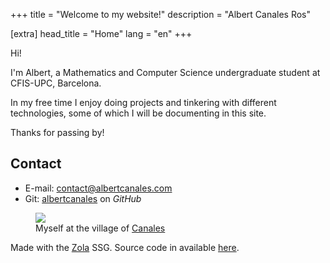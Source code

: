 +++
title = "Welcome to my website!"
description = "Albert Canales Ros"

[extra]
head_title = "Home"
lang = "en"
+++

Hi!

I'm Albert, a Mathematics and Computer Science undergraduate student at CFIS-UPC, Barcelona.

In my free time I enjoy doing projects and tinkering with different technologies, some of which I will be documenting in this site.

Thanks for passing by! 

## Contact

- E-mail: [contact@albertcanales.com](mailto:contact@albertcanales.com)
- Git: [albertcanales](https://github.com/albertcanales) on *GitHub*

<figure>
    <img src="/canales-sierra-nevada.jpeg" class="inlineimg">
    <figcaption>
        Myself at the village of <a href="https://osm.org/go/b7LRNT7x-?node=2495264185">Canales</a>
    </figcaption>
</figure>

Made with the [Zola](https://getzola.org) SSG. Source code in available [here](https://github.com/albertcanales/albertcanales.com).

